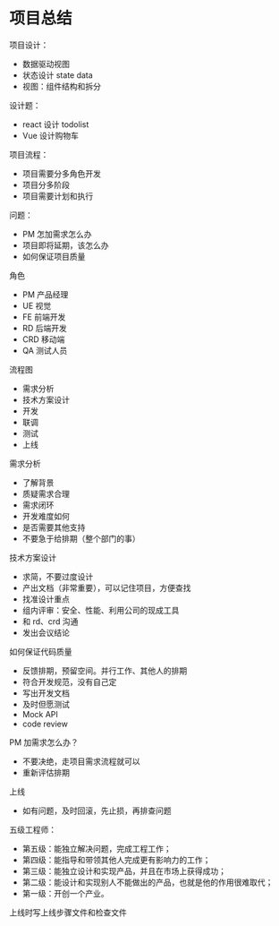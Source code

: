 # 项目总结

项目设计：

- 数据驱动视图
- 状态设计 state data
- 视图：组件结构和拆分

设计题：

- react 设计 todolist
- Vue 设计购物车

项目流程：

- 项目需要分多角色开发
- 项目分多阶段
- 项目需要计划和执行

问题：

- PM 怎加需求怎么办
- 项目即将延期，该怎么办
- 如何保证项目质量

角色

- PM 产品经理
- UE 视觉
- FE 前端开发
- RD 后端开发
- CRD 移动端
- QA 测试人员

流程图

- 需求分析
- 技术方案设计
- 开发
- 联调
- 测试
- 上线

需求分析

- 了解背景
- 质疑需求合理
- 需求闭环
- 开发难度如何
- 是否需要其他支持
- 不要急于给排期（整个部门的事）

技术方案设计

- 求简，不要过度设计
- 产出文档（非常重要），可以记住项目，方便查找
- 找准设计重点
- 组内评审：安全、性能、利用公司的现成工具
- 和 rd、crd 沟通
- 发出会议结论

如何保证代码质量

- 反馈排期，预留空间。并行工作、其他人的排期
- 符合开发规范，没有自己定
- 写出开发文档
- 及时但愿测试
- Mock API
- code review

PM 加需求怎么办？

- 不要决绝，走项目需求流程就可以
- 重新评估排期

上线

- 如有问题，及时回滚，先止损，再排查问题

五级工程师：

- 第五级：能独立解决问题，完成工程工作；
- 第四级：能指导和带领其他人完成更有影响力的工作；
- 第三级：能独立设计和实现产品，并且在市场上获得成功；
- 第二级：能设计和实现别人不能做出的产品，也就是他的作用很难取代；
- 第一级：开创一个产业。

上线时写上线步骤文件和检查文件

